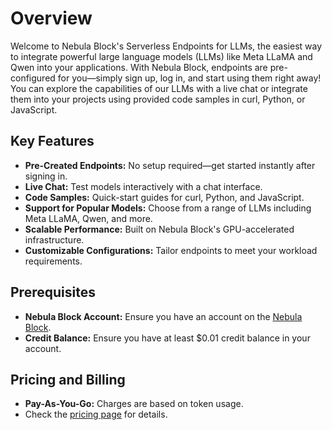 
# Overview
Welcome to Nebula Block's Serverless Endpoints for LLMs, the easiest way to integrate powerful large 
language models (LLMs) like Meta LLaMA and Qwen into your applications. With Nebula Block, endpoints 
are pre-configured for you—simply sign up, log in, and start using them right away! You can explore 
the capabilities of our LLMs with a live chat or integrate them into your projects using provided code 
samples in curl, Python, or JavaScript.

## Key Features
- **Pre-Created Endpoints:** No setup required—get started instantly after signing in.
- **Live Chat:** Test models interactively with a chat interface.
- **Code Samples:** Quick-start guides for curl, Python, and JavaScript.
- **Support for Popular Models:** Choose from a range of LLMs including Meta LLaMA, Qwen, and more.
- **Scalable Performance:** Built on Nebula Block's GPU-accelerated infrastructure.
- **Customizable Configurations:** Tailor endpoints to meet your workload requirements.

## Prerequisites
- **Nebula Block Account:** Ensure you have an account on the [Nebula Block](https://nebula-block.com).
- **Credit Balance:** Ensure you have at least $0.01 credit balance in your account.

## Pricing and Billing
- **Pay-As-You-Go:** Charges are based on token usage.
- Check the [pricing page](https://nebula-block.com/pricing) for details.